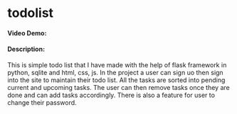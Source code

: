 # todolist
#### Video Demo:  <URL HERE>
#### Description:
This is simple todo list that I have made with the help of flask framework in python, sqlite and html, css, js.
In the project a user can sign uo then sign into the site to maintain their todo list. All the tasks are sorted into pending current and upcoming tasks.
The user can then remove tasks once they are done and can add tasks accordingly.
There is also a feature for user to change their password.
